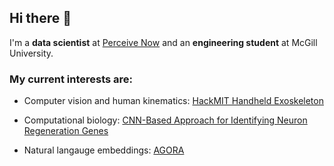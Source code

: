 ## Hi there 👋

I'm a **data scientist** at [Perceive Now](https://www.perceivenow.ai) and an **engineering student** at McGill University.


### My current interests are:

* Computer vision and human kinematics: [HackMIT Handheld Exoskeleton](https://github.com/TheFloatingString/copy-cast)

* Computational biology: [CNN-Based Approach for Identifying Neuron Regeneration Genes](https://github.com/TheFloatingString/Adage)

* Natural langauge embeddings: [AGORA](https://github.com/TheFloatingString/AGORA)

